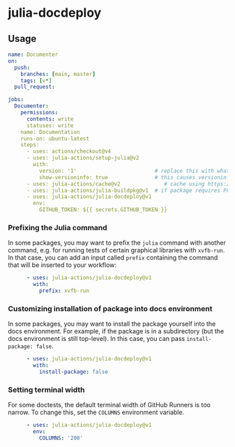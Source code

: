 # julia-docdeploy

## Usage
```yaml
name: Documenter
on:
  push:
    branches: [main, master]
    tags: [v*]
  pull_request:

jobs:
  Documenter:
    permissions:
      contents: write
      statuses: write
    name: Documentation
    runs-on: ubuntu-latest
    steps:
      - uses: actions/checkout@v4
      - uses: julia-actions/setup-julia@v2
        with:
          version: '1'                         # replace this with whatever version you need
          show-versioninfo: true               # this causes versioninfo to be printed to the action log
      - uses: julia-actions/cache@v2              # cache using https://github.com/julia-actions/cache
      - uses: julia-actions/julia-buildpkg@v1  # if package requires Pkg.build()
      - uses: julia-actions/julia-docdeploy@v1
        env:
          GITHUB_TOKEN: ${{ secrets.GITHUB_TOKEN }}
```

### Prefixing the Julia command

In some packages, you may want to prefix the `julia` command with another command, e.g. for running tests of certain graphical libraries with `xvfb-run`.
In that case, you can add an input called `prefix` containing the command that will be inserted to your workflow:

```yaml
      - uses: julia-actions/julia-docdeploy@v1
        with:
          prefix: xvfb-run
```

### Customizing installation of package into docs environment

In some packages, you may want to install the package yourself into the docs environment. For example, if the package is in a subdirectory (but the docs environment is still top-level). In this case, you can pass `install-package: false`.

```yaml
      - uses: julia-actions/julia-docdeploy@v1
        with:
          install-package: false
```

### Setting terminal width

For some doctests, the default terminal width of GitHub Runners is too narrow.
To change this, set the `COLUMNS` environment variable.

```yaml
      - uses: julia-actions/julia-docdeploy@v1
        env:
          COLUMNS: '200'
```
